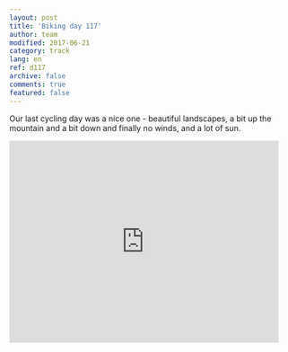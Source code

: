 ```yaml
---   
layout: post 
title: 'Biking day 117'  
author: team 
modified: 2017-06-21
category: track 
lang: en 
ref: d117
archive: false 
comments: true 
featured: false 
--- 
```


 Our last cycling day was a nice one - beautiful landscapes, a bit up the mountain and a bit down and finally no winds, and a lot of sun. 

<iframe width='480' height='360' src='http://track-kit.net/maps_s3/?v=embed&track=240216.gpx' frameborder='0' allowfullscreen></iframe>